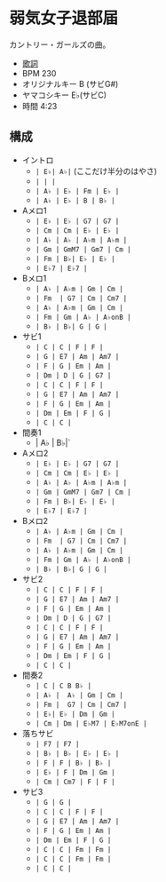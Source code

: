 # 弱気女子退部届

カントリー・ガールズの曲。

- [歌詞](http://j-lyric.net/artist/a059cbf/l04adbb.html)
- BPM 230
- オリジナルキー B (サビG#)
- ヤマコシキー E♭(サビC)
- 時間 4:23

## 構成

- イントロ
  - `| E♭| A♭|` (ここだけ半分のはやさ)
  - `| | |`
  - `| A♭ | E♭ | Fm | E♭ |`
  - `| A♭ | E♭ | B | B♭ |`
- Aメロ1
  - `| E♭ | E♭ | G7 | G7 |`
  - `| Cm | Cm | E♭ | E♭ |`
  - `| A♭ | A♭ | A♭m | A♭m |`
  - `| Gm | GmM7 | Gm7 | Cm |`
  - `| Fm | B♭| E♭ | E♭ |` 
  - `| E♭7 | E♭7 |`
- Bメロ1
  - `| A♭ | A♭m | Gm | Cm |`
  - `| Fm  | G7 | Cm | Cm7 |`
  - `| A♭ | A♭m | Gm | Cm |`
  - `| Fm | Gm | A♭ | A♭onB |`
  - `| B♭ | B♭| G | G |`
- サビ1
  - `| C | C | F | F |`
  - `| G | E7 | Am | Am7 |`
  - `| F | G | Em | Am |`
  - `| Dm | D | G | G7 |`  
  - `| C | C | F | F |`
  - `| G | E7 | Am | Am7 |`
  - `| F | G | Em | Am |`
  - `| Dm | Em | F | G |`  
  - `| C | C |`
- 間奏1
  - | A♭ | B♭|`
- Aメロ2
  - `| E♭ | E♭ | G7 | G7 |`
  - `| Cm | Cm | E♭ | E♭ |`
  - `| A♭ | A♭ | A♭m | A♭m |`
  - `| Gm | GmM7 | Gm7 | Cm |`
  - `| Fm | B♭| E♭ | E♭ |` 
  - `| E♭7 | E♭7 |`
- Bメロ2
  - `| A♭ | A♭m | Gm | Cm |`
  - `| Fm  | G7 | Cm | Cm7 |`
  - `| A♭ | A♭m | Gm | Cm |`
  - `| Fm | Gm | A♭ | A♭onB |`
  - `| B♭ | B♭| G | G |`
- サビ2
  - `| C | C | F | F |`
  - `| G | E7 | Am | Am7 |`
  - `| F | G | Em | Am |`
  - `| Dm | D | G | G7 |`  
  - `| C | C | F | F |`
  - `| G | E7 | Am | Am7 |`
  - `| F | G | Em | Am |`
  - `| Dm | Em | F | G |`  
  - `| C | C |`
- 間奏2
  - `| C | C B B♭ |`
  - `| A♭ |  A♭ | Gm | Cm |`
  - `| Fm |  G7 | Cm | Cm7 |`
  - `| E♭| E♭ | Dm | Gm |`
  - `| Cm | Dm | E♭M7 | E♭M7onE |`  
- 落ちサビ
  - `| F7 | F7 |`
  - `| B♭ | B♭ | E♭ | E♭ |`
  - `| F | F | B♭ | B♭ |`
  - `| E♭ | F | Dm | Gm |`
  - `| Cm | Cm7 | F | F |`  
- サビ3
  - `| G | G |`
  - `| C | C | F | F |`
  - `| G | E7 | Am | Am7 |`
  - `| F | G | Em | Am |`
  - `| Dm | Em | F | G |`
  - `| C | C | Fm | Fm |`
  - `| C | C | Fm | Fm |`
  - `| C | C |`
  
